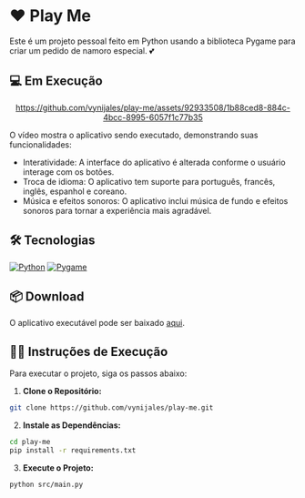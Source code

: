 # ❤️ Play Me

Este é um projeto pessoal feito em Python usando a biblioteca Pygame para criar um pedido de namoro especial. 💕

## 💻 Em Execução

<div align="center">

<div align="center">

https://github.com/vynijales/play-me/assets/92933508/1b88ced8-884c-4bcc-8995-6057f1c77b35

</div>

</div>

O vídeo mostra o aplicativo sendo executado, demonstrando suas funcionalidades:

- Interatividade: A interface do aplicativo é alterada conforme o usuário interage com os botões.
- Troca de idioma: O aplicativo tem suporte para português, francês, inglês, espanhol e coreano.
- Música e efeitos sonoros: O aplicativo inclui música de fundo e efeitos sonoros para tornar a experiência mais agradável.

## 🛠️ Tecnologias

[![Python](https://img.shields.io/badge/https%3A%2F%2Fimg.shields.io%2Fbadge%2FPython-v3.12.0-blue?style=flat&logo=python&logoColor=ffdd54&label=Python&labelColor=3670A0&color=gray&cacheSeconds=https%3A%2F%2Fpython.org)](https://www.python.org/)
[![Pygame](https://img.shields.io/badge/Pygame-v2.5.2-blue?style=flat&logo=python&logoColor=green&color=gray
)](https://www.pygame.org/)

## 📦 Download
O aplicativo executável pode ser baixado [aqui](https://drive.google.com/file/d/1r3zZAvNaG4zzqSjTmSJClvZXOmLM1Lg_/view?usp=sharing).


## 👨‍💻 Instruções de Execução

Para executar o projeto, siga os passos abaixo:

1. **Clone o Repositório:**

```bash
git clone https://github.com/vynijales/play-me.git
```

2. **Instale as Dependências:**
```bash	
cd play-me
pip install -r requirements.txt
```

3. **Execute o Projeto:**

```bash
python src/main.py
```
